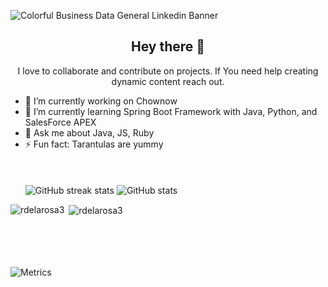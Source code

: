 ![Colorful Business Data General Linkedin Banner](https://user-images.githubusercontent.com/40813295/104819889-6dc30200-57f6-11eb-99e6-cef03cdeb9c8.png)

<h2 align="center"> Hey there 👋</h1>

<p align="center"> I love to collaborate and contribute on projects. If You need help creating dynamic content reach out.</p>

- 🔭 I’m currently working on Chownow 
- 🌱 I’m currently learning Spring Boot Framework with Java, Python, and SalesForce APEX 
- 💬 Ask me about Java, JS, Ruby 
- ⚡ Fun fact: Tarantulas are yummy 
<br></br>
<br></br>
![GitHub streak stats](https://github-readme-streak-stats.herokuapp.com/?user=Rdelarosa3)
![GitHub stats](https://github-readme-stats.vercel.app/api?username=Rdelarosa3&show_icons=true&count_private=true)  
<p width=100% ><img align="left" src="https://github-readme-stats.vercel.app/api/top-langs/?username=rdelarosa3&layout=compact&theme=algolia&count_private=true&exclude_repo=linux" alt="rdelarosa3" /></p>


<p width=100% style="display: block;">&nbsp;<img align="center" src="https://github-readme-stats.vercel.app/api?username=rdelarosa3&show_icons=true&theme=algolia&count_private=true" alt="rdelarosa3" /></p>

<br></br>
<br></br>
![Metrics](https://metrics.lecoq.io/rdelarosa3?template=classic&base.header=0&base.metadata=0&isocalendar=1&isocalendar.duration=half-year&config.timezone=America%2FChicago&config.animated=true)
